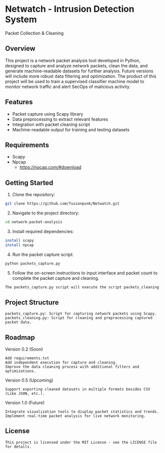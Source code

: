 # Netwatch - Intrusion Detection System
Packet Collection & Cleaning

## Overview

This project is a network packet analysis tool developed in Python, designed to capture and analyze network packets, clean the data, and generate machine-readable datasets for further analysis. Future versions will include more robust data filtering and optimization. The product of this project will be used to train a supervised classifier machine model to monitor network traffic and alert SecOps of malicious activity.   

## Features

- Packet capture using Scapy library
- Data preprocessing to extract relevant features
- Integration with packet cleaning script
- Machine-readable output for training and testing datasets

## Requirements
- Scapy
- Npcap
  - https://npcap.com/#download

## Getting Started

1. Clone the repository:

```bash
git clone https://github.com/fusionpunk/Netwatch.git
```

2. Navigate to the project directory:

```bash
cd network-packet-analysis
```

3. Install required dependencies:

```bash
install scapy
install npcap
```

4. Run the packet capture script:

```bash
python packets_capture.py
```

5. Follow the on-screen instructions to input interface and packet count to complete the packet capture and cleaning.

```bash
The packets_capture.py script will execute the script packets_cleaning.py.
```

## Project Structure

    packets_capture.py: Script for capturing network packets using Scapy.
    packets_cleaning.py: Script for cleaning and preprocessing captured packet data.
    
## Roadmap

Version 0.2 (Soon)

    Add requirements.txt
    Add independent execution for capture and cleaning.
    Improve the data cleaning process with additional filters and optimizations.

Version 0.5 (Upcoming)

    Support exporting cleaned datasets in multiple formats besides CSV (Like JSON, etc.).
    
Version 1.0 (Future)
    
    Integrate visualization tools to display packet statistics and trends.
    Implement real-time packet analysis for live network monitoring.

## License

    This project is licensed under the MIT License - see the LICENSE file for details.
